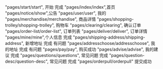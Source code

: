 "pages/start/start", 开始 完成
"pages/index/index",首页
"pages/notice/show",公告
"pages/user/user",  我的  
"pages/merchandise/merchandise", 商品详情
"pages/shopping-trolley/shopping-trolley",  购物车
"pages/clearing/clearing",  确认订单
"pages/order-list/order-list",  订单列表
"pages/deliver/deliver", 订单详情
"pages/mine/mine",个人信息  完成
"pages/shipping-address/shipping-address", 新增地址  完成  有问题
"pages/addresschoose/addresschoose", 我的地址   完成  有问题
"pages/pay/pay",  购买成功
"pages/advise/advise",  我的建议   完成
"pages/questions/questions", 常见问题  完成
"pages/question-desc/question-desc", 常见问题  完成
"pages/orderpull/orderpull" 提交成功